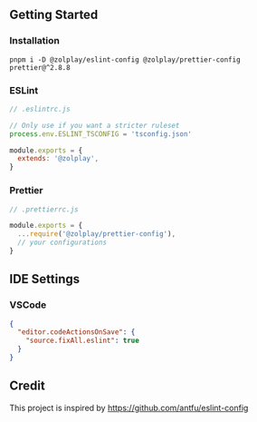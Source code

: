 ## Getting Started

### Installation

```shell
pnpm i -D @zolplay/eslint-config @zolplay/prettier-config prettier@^2.8.8
```

### ESLint

```js
// .eslintrc.js

// Only use if you want a stricter ruleset
process.env.ESLINT_TSCONFIG = 'tsconfig.json'

module.exports = {
  extends: '@zolplay',
}
```

### Prettier

```js
// .prettierrc.js

module.exports = {
  ...require('@zolplay/prettier-config'),
  // your configurations
}
```

## IDE Settings

### VSCode

```json
{
  "editor.codeActionsOnSave": {
    "source.fixAll.eslint": true
  }
}
```

## Credit

This project is inspired by https://github.com/antfu/eslint-config
